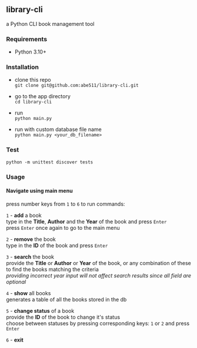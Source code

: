 ## library-cli

a Python CLI book management tool


### Requirements
* Python 3.10+

### Installation

- clone this repo\
`git clone git@github.com:abe511/library-cli.git`

- go to the app directory\
`cd library-cli`

- run\
`python main.py`

- run with custom database file name\
`python main.py <your_db_filename>`

### Test

`python -m unittest discover tests`

### Usage


#### Navigate using main menu

press number keys from `1` to `6` to run commands:

`1` - **add** a book\
type in the **Title**, **Author** and the **Year** of the book and press `Enter`\
press `Enter` once again to go to the main menu

`2` - **remove** the book\
type in the **ID** of the book and press `Enter`

`3` - **search** the book\
provide the **Title** or **Author** or **Year** of the book, or any combination of these to find the books matching the criteria\
*providing incorrect year input will not affect search results since all field are optional*

`4` - **show** all books\
generates a table of all the books stored in the db

`5` - **change status** of a book\
provide the **ID** of the book to change it's status\
choose between statuses by pressing corresponding keys: `1` or `2` and press `Enter`

`6` - **exit**

